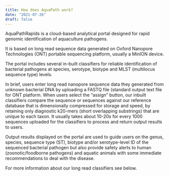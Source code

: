 ```yaml
---
title: How does AquaPath work?
date: "2021-07-26"
draft: false
---
```


AquaPathRapIds is a cloud-based analytical portal designed for rapid genomic identification of aquaculture pathogens.

It is based on long read sequence data generated on Oxford Nanopore Technologies (ONT) portable sequencing platform, usually a MinION device. 

The portal includes several in-built classifiers for reliable identification of bacterial pathogens at species, serotype, biotype and MLST (multilocus sequence type) levels. 

In brief, users enter long read nanopore sequence data they generated from unknown bacterial DNA by uploading a FASTQ file (standard output text file for ONT platform. When users select the “assign” button, our inbuilt classifiers compare the sequence or sequences against our reference database that is dimensionally compressed for storage and speed, by retaining only diagnostic k20-mers (short overlapping substrings) that are unique to each taxon. It usually takes about 10-20s for every 1000 sequences uploaded for the classifiers to process and return output results to users. 

Output results displayed on the portal are used to guide users on the genus, species, sequence type (ST), biotype and/or serotype-level ID of the sequenced bacterial pathogen but also provide safety alerts to human (zoonotic/foodborne pathogens) and aquatic animals with some immediate recommendations to deal with the disease.

For more information about our long read classifiers see below.

